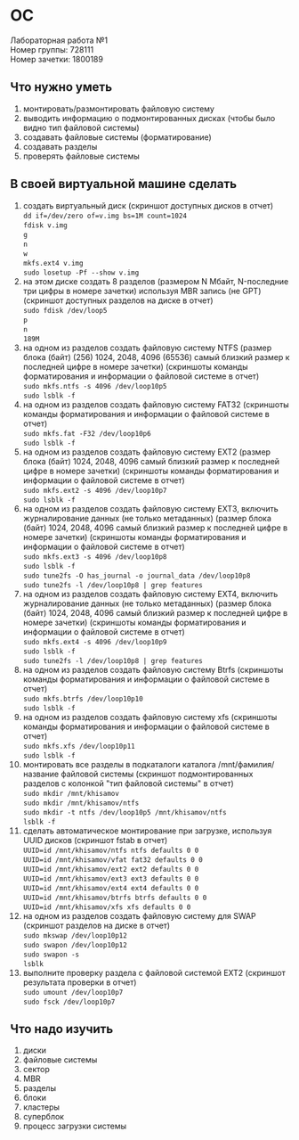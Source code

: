 # OC
Лабораторная работа №1  
Номер группы: 728111  
Номер зачетки: 1800189  
## Что нужно уметь
1. монтировать/размонтировать файловую систему
2. выводить информацию о подмонтированных дисках (чтобы было видно тип файловой системы)
3. создавать файловые системы (форматирование)
4. создавать разделы
5. проверять файловые системы
## В своей виртуальной машине сделать
1. создать виртуальный диск (скриншот доступных дисков в отчет)  
`dd if=/dev/zero of=v.img bs=1M count=1024`  
`fdisk v.img`  
`g`  
`n`  
`w`  
`mkfs.ext4 v.img`  
`sudo losetup -Pf --show v.img`  
2. на этом диске создать 8 разделов (размером N Мбайт, N-последние три цифры в номере зачетки) используя MBR запись (не GPT) (скриншот доступных разделов на диске в отчет)  
`sudo fdisk /dev/loop5`  
`p`  
`n`  
`189M`
3. на одном из разделов создать файловую систему NTFS (размер блока (байт) (256) 1024, 2048, 4096 (65536) самый близкий размер к последней цифре в номере зачетки) (скриншоты команды форматирования и информации о файловой системе в отчет)  
`sudo mkfs.ntfs -s 4096 /dev/loop10p5`  
`sudo lsblk -f`  
4. на одном из разделов создать файловую систему FAT32  (скриншоты команды форматирования и информации о файловой системе в отчет)  
`sudo mkfs.fat -F32 /dev/loop10p6`  
`sudo lsblk -f`  
5. на одном из разделов создать файловую систему EXT2 (размер блока (байт) 1024, 2048, 4096 самый близкий размер к последней цифре в номере зачетки) (скриншоты команды форматирования и информации о файловой системе в отчет)  
`sudo mkfs.ext2 -s 4096 /dev/loop10p7`  
`sudo lsblk -f`  
6. на одном из разделов создать файловую систему EXT3, включить журналирование данных (не только метаданных) (размер блока (байт) 1024, 2048, 4096 самый близкий размер к последней цифре в номере зачетки) (скриншоты команды форматирования и информации о файловой системе в отчет)  
`sudo mkfs.ext3 -s 4096 /dev/loop10p8`  
`sudo lsblk -f`  
`sudo tune2fs -O has_journal -o journal_data /dev/loop10p8`  
`sudo tune2fs -l /dev/loop10p8 | grep features`    
7. на одном из разделов создать файловую систему EXT4, включить журналирование данных (не только метаданных) (размер блока (байт) 1024, 2048, 4096 самый близкий размер к последней цифре в номере зачетки) (скриншоты команды форматирования и информации о файловой системе в отчет)  
`sudo mkfs.ext4 -s 4096 /dev/loop10p9`  
`sudo lsblk -f`  
`sudo tune2fs -l /dev/loop10p8 | grep features`  
8. на одном из разделов создать файловую систему Btrfs (скриншоты команды форматирования и информации о файловой системе в отчет)  
`sudo mkfs.btrfs /dev/loop10p10`  
`sudo lsblk -f`  
9. на одном из разделов создать файловую систему xfs (скриншоты команды форматирования и информации о файловой системе в отчет)  
`sudo mkfs.xfs /dev/loop10p11`  
`sudo lsblk -f`  
10. монтировать все разделы в подкаталоги каталога /mnt/фамилия/название файловой системы (скриншот подмонтированных разделов с колонкой "тип файловой системы" в отчет)  
`sudo mkdir /mnt/khisamov`  
`sudo mkdir /mnt/khisamov/ntfs`  
`sudo mkdir -t ntfs /dev/loop10p5 /mnt/khisamov/ntfs`  
`lsblk -f`  
11. сделать автоматическое монтирование при загрузке, используя UUID дисков (скриншот fstab в отчет)  
`UUID=id /mnt/khisamov/ntfs ntfs defaults 0 0`  
`UUID=id /mnt/khisamov/vfat fat32 defaults 0 0`  
`UUID=id /mnt/khisamov/ext2 ext2 defaults 0 0`  
`UUID=id /mnt/khisamov/ext3 ext3 defaults 0 0`  
`UUID=id /mnt/khisamov/ext4 ext4 defaults 0 0`  
`UUID=id /mnt/khisamov/btrfs btrfs defaults 0 0`  
`UUID=id /mnt/khisamov/xfs xfs defaults 0 0`  
12. на одном из разделов создать файловую систему для SWAP (скриншот разделов на диске в отчет)  
`sudo mkswap /dev/loop10p12`  
`sudo swapon /dev/loop10p12`  
`sudo swapon -s`  
`lsblk`  
13. выполните проверку раздела с файловой системой EXT2  (скриншот результата проверки в отчет)  
`sudo umount /dev/loop10p7`  
`sudo fsck /dev/loop10p7`  
## Что надо изучить
1. диски
2. файловые системы
3. сектор
4. MBR
5. разделы
6. блоки
7. кластеры
8. суперблок
9. процесс загрузки системы
